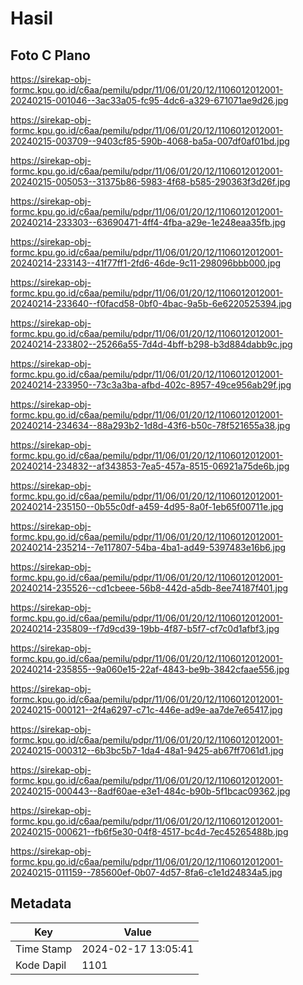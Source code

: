 # Hasil

## Foto C Plano

https://sirekap-obj-formc.kpu.go.id/c6aa/pemilu/pdpr/11/06/01/20/12/1106012012001-20240215-001046--3ac33a05-fc95-4dc6-a329-671071ae9d26.jpg

https://sirekap-obj-formc.kpu.go.id/c6aa/pemilu/pdpr/11/06/01/20/12/1106012012001-20240215-003709--9403cf85-590b-4068-ba5a-007df0af01bd.jpg

https://sirekap-obj-formc.kpu.go.id/c6aa/pemilu/pdpr/11/06/01/20/12/1106012012001-20240215-005053--31375b86-5983-4f68-b585-290363f3d26f.jpg

https://sirekap-obj-formc.kpu.go.id/c6aa/pemilu/pdpr/11/06/01/20/12/1106012012001-20240214-233303--63690471-4ff4-4fba-a29e-1e248eaa35fb.jpg

https://sirekap-obj-formc.kpu.go.id/c6aa/pemilu/pdpr/11/06/01/20/12/1106012012001-20240214-233143--41f77ff1-2fd6-46de-9c11-298096bbb000.jpg

https://sirekap-obj-formc.kpu.go.id/c6aa/pemilu/pdpr/11/06/01/20/12/1106012012001-20240214-233640--f0facd58-0bf0-4bac-9a5b-6e6220525394.jpg

https://sirekap-obj-formc.kpu.go.id/c6aa/pemilu/pdpr/11/06/01/20/12/1106012012001-20240214-233802--25266a55-7d4d-4bff-b298-b3d884dabb9c.jpg

https://sirekap-obj-formc.kpu.go.id/c6aa/pemilu/pdpr/11/06/01/20/12/1106012012001-20240214-233950--73c3a3ba-afbd-402c-8957-49ce956ab29f.jpg

https://sirekap-obj-formc.kpu.go.id/c6aa/pemilu/pdpr/11/06/01/20/12/1106012012001-20240214-234634--88a293b2-1d8d-43f6-b50c-78f521655a38.jpg

https://sirekap-obj-formc.kpu.go.id/c6aa/pemilu/pdpr/11/06/01/20/12/1106012012001-20240214-234832--af343853-7ea5-457a-8515-06921a75de6b.jpg

https://sirekap-obj-formc.kpu.go.id/c6aa/pemilu/pdpr/11/06/01/20/12/1106012012001-20240214-235150--0b55c0df-a459-4d95-8a0f-1eb65f00711e.jpg

https://sirekap-obj-formc.kpu.go.id/c6aa/pemilu/pdpr/11/06/01/20/12/1106012012001-20240214-235214--7e117807-54ba-4ba1-ad49-5397483e16b6.jpg

https://sirekap-obj-formc.kpu.go.id/c6aa/pemilu/pdpr/11/06/01/20/12/1106012012001-20240214-235526--cd1cbeee-56b8-442d-a5db-8ee74187f401.jpg

https://sirekap-obj-formc.kpu.go.id/c6aa/pemilu/pdpr/11/06/01/20/12/1106012012001-20240214-235809--f7d9cd39-19bb-4f87-b5f7-cf7c0d1afbf3.jpg

https://sirekap-obj-formc.kpu.go.id/c6aa/pemilu/pdpr/11/06/01/20/12/1106012012001-20240214-235855--9a060e15-22af-4843-be9b-3842cfaae556.jpg

https://sirekap-obj-formc.kpu.go.id/c6aa/pemilu/pdpr/11/06/01/20/12/1106012012001-20240215-000121--2f4a6297-c71c-446e-ad9e-aa7de7e65417.jpg

https://sirekap-obj-formc.kpu.go.id/c6aa/pemilu/pdpr/11/06/01/20/12/1106012012001-20240215-000312--6b3bc5b7-1da4-48a1-9425-ab67ff7061d1.jpg

https://sirekap-obj-formc.kpu.go.id/c6aa/pemilu/pdpr/11/06/01/20/12/1106012012001-20240215-000443--8adf60ae-e3e1-484c-b90b-5f1bcac09362.jpg

https://sirekap-obj-formc.kpu.go.id/c6aa/pemilu/pdpr/11/06/01/20/12/1106012012001-20240215-000621--fb6f5e30-04f8-4517-bc4d-7ec45265488b.jpg

https://sirekap-obj-formc.kpu.go.id/c6aa/pemilu/pdpr/11/06/01/20/12/1106012012001-20240215-011159--785600ef-0b07-4d57-8fa6-c1e1d24834a5.jpg


## Metadata

| Key        | Value               |
| ---------- | ------------------- |
| Time Stamp | 2024-02-17 13:05:41 |
| Kode Dapil | 1101                |




